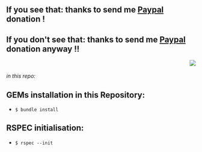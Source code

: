## If you see that: thanks to send me [Paypal](https://www.paypal.com) donation !
## If you don't see that: thanks to send me [Paypal](https://www.paypal.com) donation anyway !!
<div><img src="https://w7.pngwing.com/pngs/535/618/png-transparent-ruby-on-rails-computer-programming-programming-language-ruby-angle-rectangle-logo-thumbnail.png" align="right" heigt="100px"/></div>
</br>
</br>
<em>in this repo:</em>

## GEMs installation in this Repository:
- `$ bundle install`

## RSPEC initialisation:
- `$ rspec --init`





